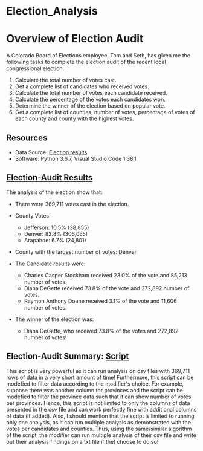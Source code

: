 # Election_Analysis

# Overview of Election Audit
A Colorado Board of Elections employee, Tom and Seth, has given me the following tasks to complete the election audit of the recent local congressional election.

1. Calculate the total number of votes cast.
2. Get a complete list of candidates who received votes.
3. Calculate the total number of votes each candidate received.
4. Calculate the percentage of the votes each candidates won.
5. Determine the winner of the election based on popular vote.
6. Get a complete list of counties, number of votes, percentage of votes of each county and county with the highest votes.

## Resources
- Data Source: [Election results](/Resources/election_results.csv)
- Software: Python 3.6.7, Visual Studio Code 1.38.1

## [Election-Audit Results](/analysis/election_results.txt)
The analysis of the election show that:
- There were 369,711 votes cast in the election.

- County Votes:
    - Jefferson: 10.5% (38,855)
    - Denver: 82.8% (306,055)
    - Arapahoe: 6.7% (24,801)

- County with the largest number of votes: Denver

- The Candidate results were:
    - Charles Casper Stockham received 23.0% of the vote and 85,213 number of votes.
    - Diana DeGette received 73.8% of the vote and 272,892 number of votes.
    - Raymon Anthony Doane received 3.1% of the vote and 11,606 number of votes. 

- The winner of the election was:
    - Diana DeGette, who received 73.8% of the votes and 272,892 number of votes!
 
## Election-Audit Summary: [Script](/PyPoll_Challenge.py)
This script is very powerful as it can run analysis on csv files with 369,711 rows of data in a very short amount of time! Furthermore, this script can be modefied to filter data according to the modifier's choice. For example, suppose there was another column for provinces and the script can be modefied to filter the province data such that it can show number of votes per provinces. Hence, this script is not limited to only the columns of data presented in the csv file and can work perfectly fine with additional columns of data (if added). Also, I should mention that the script is limited to running only one analysis, as it can run multiple analysis as demonstrated with the votes per candidates and counties. Thus, using the same/similar algorithm of the script, the modifier can run multiple analysis of their csv file and write out their analysis findings on a txt file if thet choose to do so!  
